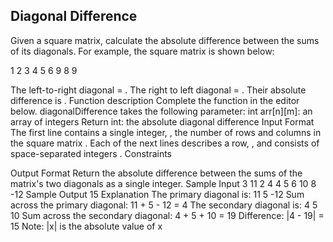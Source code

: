 ## Diagonal Difference

Given a square matrix, calculate the absolute difference between the sums of its diagonals.
For example, the square matrix  is shown below:

1 2 3
4 5 6
9 8 9

The left-to-right diagonal = . The right to left diagonal = . Their absolute difference is .
Function description
Complete the  function in the editor below.
diagonalDifference takes the following parameter:
int arr[n][m]: an array of integers
Return
int: the absolute diagonal difference
Input Format
The first line contains a single integer, , the number of rows and columns in the square matrix .
Each of the next  lines describes a row, , and consists of  space-separated integers .
Constraints

Output Format
Return the absolute difference between the sums of the matrix's two diagonals as a single integer.
Sample Input
3
11 2 4
4 5 6
10 8 -12
Sample Output
15
Explanation
The primary diagonal is:
11
   5
     -12
Sum across the primary diagonal: 11 + 5 - 12 = 4
The secondary diagonal is:
     4
   5
10
Sum across the secondary diagonal: 4 + 5 + 10 = 19
Difference: |4 - 19| = 15
Note: |x| is the absolute value of x